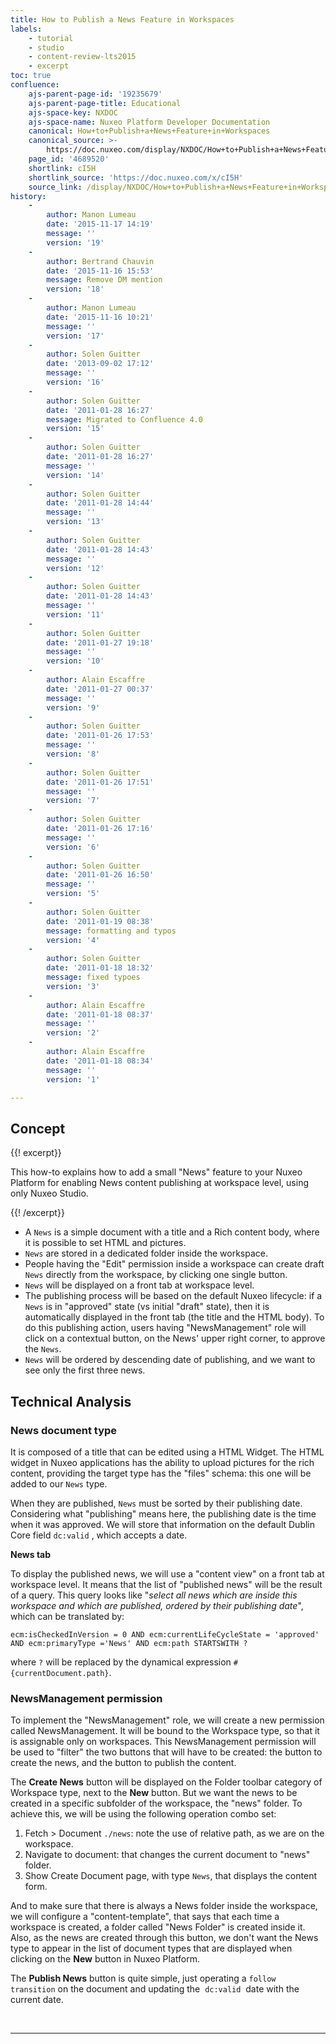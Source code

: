```yaml
---
title: How to Publish a News Feature in Workspaces
labels:
    - tutorial
    - studio
    - content-review-lts2015
    - excerpt
toc: true
confluence:
    ajs-parent-page-id: '19235679'
    ajs-parent-page-title: Educational
    ajs-space-key: NXDOC
    ajs-space-name: Nuxeo Platform Developer Documentation
    canonical: How+to+Publish+a+News+Feature+in+Workspaces
    canonical_source: >-
        https://doc.nuxeo.com/display/NXDOC/How+to+Publish+a+News+Feature+in+Workspaces
    page_id: '4689520'
    shortlink: cI5H
    shortlink_source: 'https://doc.nuxeo.com/x/cI5H'
    source_link: /display/NXDOC/How+to+Publish+a+News+Feature+in+Workspaces
history:
    - 
        author: Manon Lumeau
        date: '2015-11-17 14:19'
        message: ''
        version: '19'
    - 
        author: Bertrand Chauvin
        date: '2015-11-16 15:53'
        message: Remove DM mention
        version: '18'
    - 
        author: Manon Lumeau
        date: '2015-11-16 10:21'
        message: ''
        version: '17'
    - 
        author: Solen Guitter
        date: '2013-09-02 17:12'
        message: ''
        version: '16'
    - 
        author: Solen Guitter
        date: '2011-01-28 16:27'
        message: Migrated to Confluence 4.0
        version: '15'
    - 
        author: Solen Guitter
        date: '2011-01-28 16:27'
        message: ''
        version: '14'
    - 
        author: Solen Guitter
        date: '2011-01-28 14:44'
        message: ''
        version: '13'
    - 
        author: Solen Guitter
        date: '2011-01-28 14:43'
        message: ''
        version: '12'
    - 
        author: Solen Guitter
        date: '2011-01-28 14:43'
        message: ''
        version: '11'
    - 
        author: Solen Guitter
        date: '2011-01-27 19:18'
        message: ''
        version: '10'
    - 
        author: Alain Escaffre
        date: '2011-01-27 00:37'
        message: ''
        version: '9'
    - 
        author: Solen Guitter
        date: '2011-01-26 17:53'
        message: ''
        version: '8'
    - 
        author: Solen Guitter
        date: '2011-01-26 17:51'
        message: ''
        version: '7'
    - 
        author: Solen Guitter
        date: '2011-01-26 17:16'
        message: ''
        version: '6'
    - 
        author: Solen Guitter
        date: '2011-01-26 16:50'
        message: ''
        version: '5'
    - 
        author: Solen Guitter
        date: '2011-01-19 08:38'
        message: formatting and typos
        version: '4'
    - 
        author: Solen Guitter
        date: '2011-01-18 18:32'
        message: fixed typoes
        version: '3'
    - 
        author: Alain Escaffre
        date: '2011-01-18 08:37'
        message: ''
        version: '2'
    - 
        author: Alain Escaffre
        date: '2011-01-18 08:34'
        message: ''
        version: '1'

---
```

## Concept

{{! excerpt}}

This how-to explains how to add a&nbsp;small "News" feature to your Nuxeo Platform for enabling News content publishing at workspace level, using only Nuxeo Studio.

{{! /excerpt}}

*   A `News` is a simple document with a title and a Rich content body, where it is possible to set HTML and pictures.
*   `News` are stored in a dedicated folder inside the workspace.
*   People having the "Edit" permission inside a workspace can create draft `News` directly from the workspace, by clicking one single button.
*   `News` will be displayed on a front tab at workspace level.
*   The publishing process will be based on the default Nuxeo lifecycle: if a `News` is in "approved" state (vs initial "draft" state), then it is automatically displayed in the front tab (the title and the HTML body). To do this publishing action, users having "NewsManagement" role will click on a contextual button, on the News' upper right corner, to approve the `News`.
*   `News` will be ordered by descending date of publishing, and we want to see only the first three news.

## Technical Analysis

### News document type

It is composed of a title&nbsp;that can be edited using a HTML Widget. The HTML widget in Nuxeo applications has the ability to upload pictures for the rich content, providing the target type has the "files" schema: this one will be added to our `News` type.&nbsp;

When they are published, `News` must be sorted by their publishing date. Considering what "publishing" means here, the publishing date is the time when it was approved. We will store that information on the default Dublin Core field `dc:valid` , which accepts a date.&nbsp;

**News tab**

To display the published news, we will use a "content view" on a front tab at workspace level. It means that the list of "published news" will be the result of a query. This query looks like "_select all news which are inside this workspace and which are published, ordered by their publishing date_", which can be translated by:

```
ecm:isCheckedInVersion = 0 AND ecm:currentLifeCycleState = 'approved' AND ecm:primaryType ='News' AND ecm:path STARTSWITH ? 
```

where `?` will be replaced by the dynamical expression `#{currentDocument.path}`.

### **NewsManagement permission**

To implement the "NewsManagement" role, we will create a new permission called NewsManagement. It will be bound to the Workspace type, so that it is assignable only on workspaces. This NewsManagement permission will be used to "filter" the two buttons that will have to be created: the button to create the news, and the button to publish the content.

The **Create News**&nbsp;button will be displayed on the Folder toolbar category of Workspace type, next to the **New** button. But we want the news to be created in a specific subfolder of the workspace, the "news" folder. To achieve this, we will be using the following operation combo set:

1.  Fetch > Document `./news`: note the use of relative path, as we are on the workspace.
2.  Navigate to document: that changes the current document to "news" folder.
3.  Show Create Document page, with type `News`, that displays the content form.

And to make sure that there is always a News folder inside the workspace, we will configure a "content-template", that says that each time a workspace is created, a folder called "News Folder" is created inside it.&nbsp;
Also, as the news are created through this button, we don't want the News type to appear in the list of document types that are displayed when clicking on the **New** button in Nuxeo Platform.

The **Publish News** button is quite simple, just operating a `follow transition`&nbsp;on the document and updating the&nbsp; `dc:valid` &nbsp;date with the current date.

&nbsp;

* * *

&nbsp;